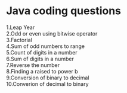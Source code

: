 <h1>Java coding questions</h1>
1.Leap Year <br>
2.Odd or even using bitwise operator <br>
3.Factorial <br>
4.Sum of odd numbers to range<br>
5.Count of digits in a number<br>
6.Sum of digits in a number<br>
7.Reverse the number<br>
8.Finding a raised to power b <br>
9.Conversion of binary to decimal <br>
10.Converion of decimal to binary <br>

